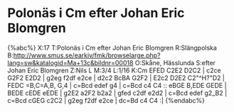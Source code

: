 # Polonäs i Cm efter Johan Eric Blomgren

{%abc%}
X:17
T:Polonäs i Cm efter Johan Eric Blomgren
R:Slängpolska
B:http://www.smus.se/earkiv/fmk/browselarge.php?lang=sw&katalogid=Ma+13c&bildnr=00018
O:Skåne, Hässlunda
S:efter Johan Eric Blomgren
Z:Nils L
M:3/4
L:1/16
K:Cm
EFED C2E2 D2C2 | c2ce G2F2 E2D2 | g2eg f2df e2ce | d2c2 BcBA G2F2 |
E2c2 D2E2 C2"^H?"D2 | FEDC =B,C=A,B, G,4 | c=Bcd edef g4 | c=Bcd c4 C4 ::
eBGE B,EDE GEDE | BEDE cEDE eEDE | g2E2 a2F2 b2a2 | gfed c2df e2d2 |
c=Bcd edef g2_B2 | c=Bcd cGEG c2C2 | g2eg f2df e2ce | dc=Bd c4 C4 :|
{%endabc%}

